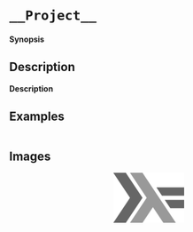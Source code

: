 # `__Project__`

__Synopsis__

## Description

__Description__

## Examples

``` haskell

```

## Images

<p align="center">
  <img src="./images/haskell_128x128.png"/>
</p>

## 


## 

